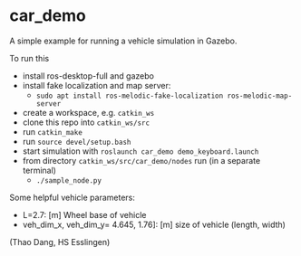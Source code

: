 # car_demo

A simple example for running a vehicle simulation in Gazebo.

To run this
* install ros-desktop-full and gazebo
* install fake localization and map server: 
    * `sudo apt install ros-melodic-fake-localization ros-melodic-map-server`
* create a workspace, e.g. `catkin_ws` 
* clone this repo into `catkin_ws/src`
* run `catkin_make` 
* run `source devel/setup.bash`
* start simulation with `roslaunch car_demo demo_keyboard.launch`
* from directory `catkin_ws/src/car_demo/nodes` run (in a separate terminal)
    * `./sample_node.py`

Some helpful vehicle parameters:
* L=2.7: [m] Wheel base of vehicle
* veh_dim_x, veh_dim_y= 4.645, 1.76]: [m] size of vehicle (length, width)

(Thao Dang, HS Esslingen)
